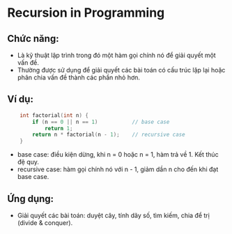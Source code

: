 # Recursion in Programming

## Chức năng:
- Là kỹ thuật lập trình trong đó một hàm gọi chính nó để giải quyết một vấn đề.
- Thường được sử dụng để giải quyết các bài toán có cấu trúc lặp lại hoặc phân chia vấn đề thành các phần nhỏ hơn.

## Ví dụ:
``` cpp
    int factorial(int n) {
        if (n == 0 || n == 1)           // base case
            return 1;
        return n * factorial(n - 1);    // recursive case
    }
```
- base case: điều kiện dừng, khi n = 0 hoặc n = 1, hàm trả về 1. Kết thúc đệ quy.
- recursive case: hàm gọi chính nó với n - 1, giảm dần n cho đến khi đạt base case.

## Ứng dụng:
- Giải quyết các bài toán: duyệt cây, tính dãy số, tìm kiếm, chia để trị (divide & conquer).